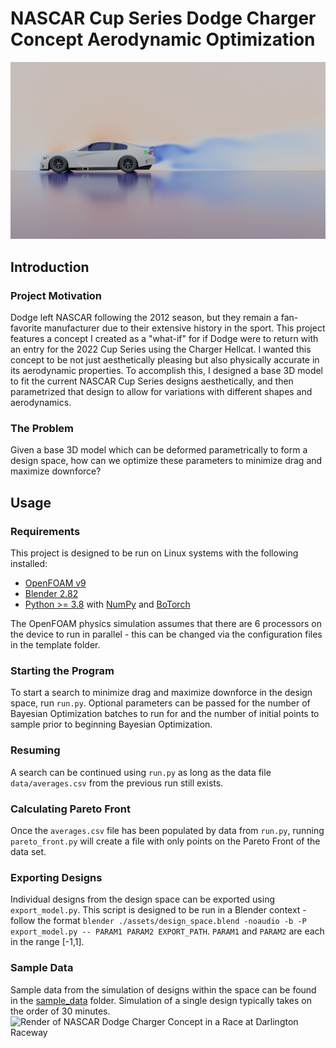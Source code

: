 # NASCAR Cup Series Dodge Charger Concept Aerodynamic Optimization
![Render of NASCAR Dodge Charger Concept Aerodynamics](./renders/aero.png)
## Introduction
### Project Motivation
Dodge left NASCAR following the 2012 season, but they remain a fan-favorite manufacturer due to their extensive history in the sport. This project features a concept I created as a "what-if" for if Dodge were to return with an entry for the 2022 Cup Series using the Charger Hellcat. I wanted this concept to be not just aesthetically pleasing but also physically accurate in its aerodynamic properties. To accomplish this, I designed a base 3D model to fit the current NASCAR Cup Series designs aesthetically, and then parametrized that design to allow for variations with different shapes and aerodynamics.
### The Problem
Given a base 3D model which can be deformed parametrically to form a design space, how can we optimize these parameters to minimize drag and maximize downforce?
## Usage
### Requirements
This project is designed to be run on Linux systems with the following installed:
- [OpenFOAM v9](https://openfoam.org/version/9/)
- [Blender 2.82](https://www.blender.org/download/releases/2-82/)
- [Python >= 3.8](https://www.python.org/downloads/release/python-380/) with [NumPy](https://numpy.org/) and [BoTorch](https://botorch.org/)

The OpenFOAM physics simulation assumes that there are 6 processors on the device to run in parallel - this can be changed via the configuration files in the template folder.
### Starting the Program
To start a search to minimize drag and maximize downforce in the design space, run `run.py`. Optional parameters can be passed for the number of Bayesian Optimization batches to run for and the number of initial points to sample prior to beginning Bayesian Optimization.
### Resuming
A search can be continued using `run.py` as long as the data file `data/averages.csv` from the previous run still exists.
### Calculating Pareto Front
Once the `averages.csv` file has been populated by data from `run.py`, running `pareto_front.py` will create a file with only points on the Pareto Front of the data set.
### Exporting Designs
Individual designs from the design space can be exported using `export_model.py`. This script is designed to be run in a Blender context - follow the format `blender ./assets/design_space.blend -noaudio -b -P export_model.py -- PARAM1 PARAM2 EXPORT_PATH`. `PARAM1` and `PARAM2` are each in the range [-1,1].
### Sample Data
Sample data from the simulation of designs within the space can be found in the [sample_data](./sample_data/) folder. Simulation of a single design typically takes on the order of 30 minutes.
![Render of NASCAR Dodge Charger Concept in a Race at Darlington Raceway](./renders/darlington.png)
